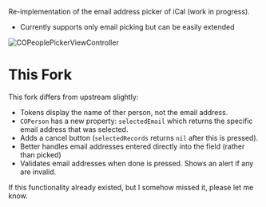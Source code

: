 Re-implementation of the email address picker of iCal (work in progress).

  - Currently supports only email picking but can be easily extended

![COPeoplePickerViewController](https://github.com/eaigner/COPeoplePickerViewController/raw/resources/resources/picker.png "COPeoplePickerViewController")

# This Fork

This fork differs from upstream slightly:

* Tokens display the name of ther person, not the email address.
* `COPerson` has a new property: `selectedEmail` which returns the specific email address that was selected.
* Adds a cancel button (`selectedRecords` returns `nil` after this is pressed).
* Better handles email addresses entered directly into the field (rather than picked)
* Validates email addresses when done is pressed. Shows an alert if any are invalid.

If this functionality already existed, but I somehow missed it, please let me know.
